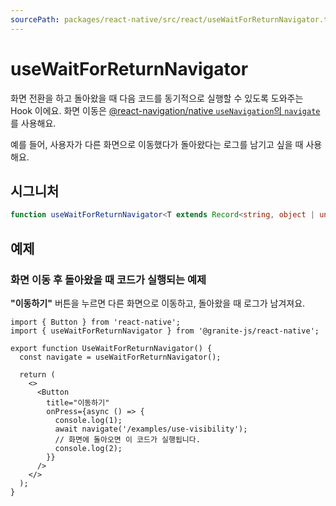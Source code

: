 ```yaml
---
sourcePath: packages/react-native/src/react/useWaitForReturnNavigator.ts
---
```

# useWaitForReturnNavigator



화면 전환을 하고 돌아왔을 때 다음 코드를 동기적으로 실행할 수 있도록 도와주는 Hook 이에요.
화면 이동은 [@react-navigation/native `useNavigation`의 `navigate`](https://reactnavigation.org/docs/6.x/navigation-prop#navigate)를 사용해요.

예를 들어, 사용자가 다른 화면으로 이동했다가 돌아왔다는 로그를 남기고 싶을 때 사용해요.

## 시그니처

```typescript
function useWaitForReturnNavigator<T extends Record<string, object | undefined>>(): <RouteName extends keyof T>(route: RouteName, params?: T[RouteName]) => Promise<void>;
```











## 예제

### 화면 이동 후 돌아왔을 때 코드가 실행되는 예제

**"이동하기"** 버튼을 누르면 다른 화면으로 이동하고, 돌아왔을 때 로그가 남겨져요.

```tsx
import { Button } from 'react-native';
import { useWaitForReturnNavigator } from '@granite-js/react-native';

export function UseWaitForReturnNavigator() {
  const navigate = useWaitForReturnNavigator();

  return (
    <>
      <Button
        title="이동하기"
        onPress={async () => {
          console.log(1);
          await navigate('/examples/use-visibility');
          // 화면에 돌아오면 이 코드가 실행됩니다.
          console.log(2);
        }}
      />
    </>
  );
}
```